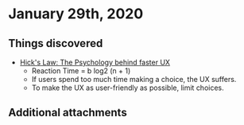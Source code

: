 # January 29th, 2020

## Things discovered

* [Hick's Law: The Psychology behind faster UX](https://dev.to/fyresite/hick-s-law-the-psychology-behind-faster-ux-3lib)
   * Reaction Time = b log2 (n + 1)
   *  If users spend too much time making a choice, the UX suffers.
   * To make the UX as user-friendly as possible, limit choices.

## Additional attachments



